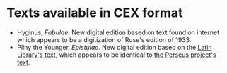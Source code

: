 

# Texts available in CEX format

- Hyginus, *Fabulae*.  New digital edition based on text found on internet which appears to be a digitization of Rose's edition of 1933.
- Pliny the Younger, *Epistulae*.  New digital edition based on the [Latin Library's text](https://www.thelatinlibrary.com/pliny.html), which appears to be identical to [the Perseus project's text](http://www.perseus.tufts.edu/hopper/text?doc=Perseus%3atext%3a1999.02.0139).
